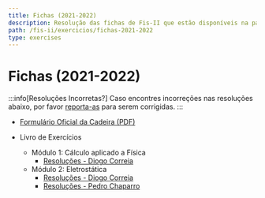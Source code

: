 ```yaml
---
title: Fichas (2021-2022)
description: Resolução das fichas de Fis-II que estão disponíveis na página da UC (de 2021-2022).
path: /fis-ii/exercicios/fichas-2021-2022
type: exercises
---
```


# Fichas (2021-2022)

:::info[Resoluções Incorretas?]
Caso encontres incorreções nas resoluções abaixo, por favor
[reporta-as](https://github.com/leic-pt/resumos-leic/issues/new/choose)
para serem corrigidas.
:::

- [Formulário Oficial da Cadeira (PDF)](https://drive.google.com/file/d/1Ouk2xSUb-f50SnUSC4HWQzAzfl825A_J/view?usp=sharing)

- Livro de Exercícios
  - Módulo 1: Cálculo aplicado a Física
    - [Resoluções - Diogo Correia](https://drive.google.com/file/d/1Qv0BpcV7-QjE79JP1I2uPFJ7ltZONwXW/view?usp=sharing)
  - Módulo 2: Eletrostática
    - [Resoluções - Diogo Correia](https://drive.google.com/file/d/12GzNfeZk7l1TkNC2NezhPrO5WOQu9dcx/view?usp=sharing)
    - [Resoluções - Pedro Chaparro](https://drive.google.com/file/d/1UxmoDqKaKnyktkh35kQs81IbFnKblZlZ/view?usp=sharing)
